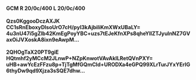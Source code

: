 #### GCM R 20/0c/400 L 20/0c/400
**Qzs0KggooDczAXJK**<br/>**CC1sRnEboxyDlsoUrO7cH/pyI3kAjbiliKmXWxUBaLY=**<br/>**4u3nU47i5gZIb42KmEgPoyYBC+uzs7tEJeKfnXPs8qheYlIZTJyulnNZ7GVaxOiJVXoskA8ixn9eAwpM...**<br/><br/>
**2QHOgTaX20PT9giE**<br/>**HQtmhf2yMCcM2JLnwP+NZpKnwotVAvAklLRetQVnPXY=**<br/>**uHB+awYcEzFFzu8p+TjTgMfGQmCld+URODXa4eGPQ99XLrTurJYxYErIG6thyDw9qd9Xjza3sSQE7dhw...**